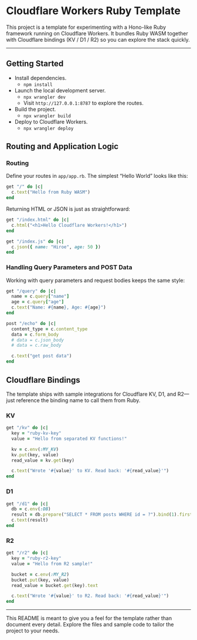 # Cloudflare Workers Ruby Template

This project is a template for experimenting with a Hono-like Ruby framework running on Cloudflare Workers. It bundles Ruby WASM together with Cloudflare bindings (KV / D1 / R2) so you can explore the stack quickly.

---

## Getting Started

- Install dependencies.
  - `npm install`
- Launch the local development server.
  - `npx wrangler dev`
  - Visit `http://127.0.0.1:8787` to explore the routes.
- Build the project.
  - `npx wrangler build`
- Deploy to Cloudflare Workers.
  - `npx wrangler deploy`

## Routing and Application Logic

### Routing

Define your routes in `app/app.rb`. The simplest “Hello World” looks like this:

```ruby
get "/" do |c|
  c.text("Hello from Ruby WASM")
end
```

Returning HTML or JSON is just as straightforward:

```ruby
get "/index.html" do |c|
  c.html("<h1>Hello Cloudflare Workers!</h1>")
end

get "/index.js" do |c|
  c.json({ name: "Hiroe", age: 50 })
end
```

### Handling Query Parameters and POST Data

Working with query parameters and request bodies keeps the same style:

```ruby
get "/query" do |c|
  name = c.query["name"]
  age = c.query["age"]
  c.text("Name: #{name}, Age: #{age}")
end

post "/echo" do |c|
  content_type = c.content_type
  data = c.form_body
  # data = c.json_body
  # data = c.raw_body

  c.text("get post data")
end
```

## Cloudflare Bindings

The template ships with sample integrations for Cloudflare KV, D1, and R2—just reference the binding name to call them from Ruby.

### KV

```ruby
get "/kv" do |c|
  key = "ruby-kv-key"
  value = "Hello from separated KV functions!"

  kv = c.env(:MY_KV)
  kv.put(key, value)
  read_value = kv.get(key)

  c.text("Wrote '#{value}' to KV. Read back: '#{read_value}'")
end
```

### D1

```ruby
get "/d1" do |c|
  db = c.env(:DB)
  result = db.prepare("SELECT * FROM posts WHERE id = ?").bind(1).first
  c.text(result)
end
```

### R2

```ruby
get "/r2" do |c|
  key = "ruby-r2-key"
  value = "Hello from R2 sample!"

  bucket = c.env(:MY_R2)
  bucket.put(key, value)
  read_value = bucket.get(key).text

  c.text("Wrote '#{value}' to R2. Read back: '#{read_value}'")
end
```

---

This README is meant to give you a feel for the template rather than document every detail. Explore the files and sample code to tailor the project to your needs.
